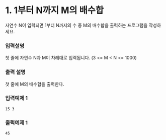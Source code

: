 # 1. 1부터 N까지 M의 배수합

자연수 N이 입력되면 1부터 N까지의 수 중 M의 배수합을 출력하는 프로그램을 작성하세요.

### 입력설명

첫 줄에 자연수 N과 M이 차례대로 입력됩니다. (3 <= M < N <= 1000)

### 출력 설명

첫 줄에 M의 배수합을 출력한다.

### 입력예제 1

```text
15 3
```

### 출력예제 1

```text
45
```